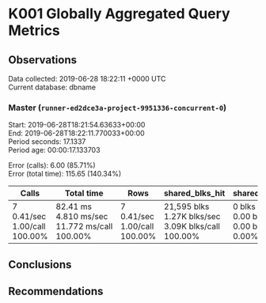 # K001 Globally Aggregated Query Metrics

## Observations ##
Data collected: 2019-06-28 18:22:11 +0000 UTC  
Current database: dbname  



### Master (`runner-ed2dce3a-project-9951336-concurrent-0`) ###
Start: 2019-06-28T18:21:54.63633+00:00  
End: 2019-06-28T18:22:11.770033+00:00  
Period seconds: 17.1337  
Period age: 00:00:17.133703  

Error (calls): 6.00 (85.71%)  
Error (total time): 115.65 (140.34%)

| Calls | Total&nbsp;time | Rows | shared_blks_hit | shared_blks_read | shared_blks_dirtied | shared_blks_written | blk_read_time | blk_write_time | kcache_reads | kcache_writes | kcache_user_time_ms | kcache_system_time |
|-------|------------|------|-----------------|------------------|---------------------|---------------------|---------------|----------------|--------------|---------------|---------------------|--------------------|
|7<br/>0.41/sec<br/>1.00/call<br/>100.00% |82.41&nbsp;ms<br/>4.810&nbsp;ms/sec<br/>11.772&nbsp;ms/call<br/>100.00% |7<br/>0.41/sec<br/>1.00/call<br/>100.00% |21,595&nbsp;blks<br/>1.27K&nbsp;blks/sec<br/>3.09K&nbsp;blks/call<br/>100.00% |0&nbsp;blks<br/>0.00&nbsp;blks/sec<br/>0.00&nbsp;blks/call<br/>0.00% |0&nbsp;blks<br/>0.00&nbsp;blks/sec<br/>0.00&nbsp;blks/call<br/>0.00% |0&nbsp;blks<br/>0.00&nbsp;blks/sec<br/>0.00&nbsp;blks/call<br/>0.00% |0.00&nbsp;ms<br/>0.000&nbsp;ms/sec<br/>0.000&nbsp;ms/call<br/>0.00% |0.00&nbsp;ms<br/>0.000&nbsp;ms/sec<br/>0.000&nbsp;ms/call<br/>0.00% |0.00&nbsp;bytes<br/>0.00&nbsp;bytes/sec<br/>0.00&nbsp;bytes/call<br/>0.00% |0.00&nbsp;bytes<br/>0.00&nbsp;bytes/sec<br/>0.00&nbsp;bytes/call<br/>0.00% |0.00&nbsp;ms<br/>0.000&nbsp;ms/sec<br/>0.000&nbsp;ms/call<br/>0.00% |0.00&nbsp;ms<br/>0.000&nbsp;ms/sec<br/>0.000&nbsp;ms/call<br/>0.00%|





## Conclusions ##


## Recommendations ##

